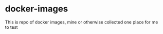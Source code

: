 # docker-images
This is repo of docker images, mine or otherwise collected one place for me to test
